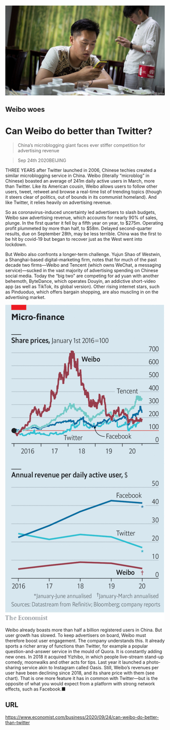 ![](./images/20200926_WBP504.jpg)

## Weibo woes

# Can Weibo do better than Twitter?

> China’s microblogging giant faces ever stiffer competition for advertising revenue

> Sep 24th 2020BEIJING

THREE YEARS after Twitter launched in 2006, Chinese techies created a similar microblogging service in China. Weibo (literally “microblog” in Chinese) boasted an average of 241m daily active users in March, more than Twitter. Like its American cousin, Weibo allows users to follow other users, tweet, retweet and browse a real-time list of trending topics (though it steers clear of politics, out of bounds in its communist homeland). And like Twitter, it relies heavily on advertising revenue.

So as coronavirus-induced uncertainty led advertisers to slash budgets, Weibo saw advertising revenue, which accounts for nearly 90% of sales, plunge. In the first quarter it fell by a fifth year on year, to $275m. Operating profit plummeted by more than half, to $58m. Delayed second-quarter results, due on September 28th, may be less terrible. China was the first to be hit by covid-19 but began to recover just as the West went into lockdown.

But Weibo also confronts a longer-term challenge. Yujun Shao of Westwin, a Shanghai-based digital-marketing firm, notes that for much of the past decade two firms—Weibo and Tencent (which owns WeChat, a messaging service)—sucked in the vast majority of advertising spending on Chinese social media. Today the “big two” are competing for ad yuan with another behemoth, ByteDance, which operates Douyin, an addictive short-video app (as well as TikTok, its global version). Other rising internet stars, such as Pinduoduo, which offers bargain shopping, are also muscling in on the advertising market.



![](./images/20200926_WBC730_0.png)

Weibo already boasts more than half a billion registered users in China. But user growth has slowed. To keep advertisers on board, Weibo must therefore boost user engagement. The company understands this. It already sports a richer array of functions than Twitter, for example a popular question-and-answer service in the mould of Quora. It is constantly adding new ones. In 2018 it acquired Yizhibo, in which people live-stream stand-up comedy, moonwalks and other acts for tips. Last year it launched a photo-sharing service akin to Instagram called Oasis. Still, Weibo’s revenues per user have been declining since 2018, and its share price with them (see chart). That is one more feature it has in common with Twitter—but is the opposite of what you would expect from a platform with strong network effects, such as Facebook.■

## URL

https://www.economist.com/business/2020/09/24/can-weibo-do-better-than-twitter
